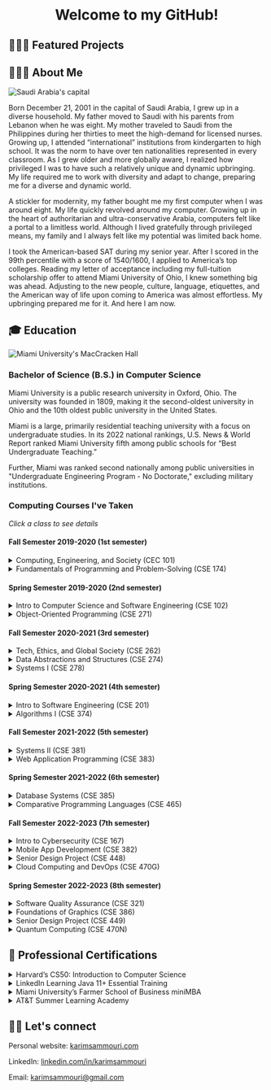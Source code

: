 <h1 align="center">Welcome to my GitHub!</h1>

<h2>👨🏻‍💻 Featured Projects</h2>

<h2>🙋🏻‍♂️ About Me</h2>
<img src="https://i.insider.com/5d3ac96e8d664203f053b222?width=700" alt="Saudi Arabia's capital">
<p>
Born December 21, 2001 in the capital of Saudi Arabia, I grew up in a diverse household. My father moved to Saudi with his parents from Lebanon when he was eight. My mother traveled to Saudi from the Philippines during her thirties to meet the high-demand for licensed nurses. Growing up, I attended “international” institutions from kindergarten to high school. It was the norm to have over ten nationalities represented in every classroom. As I grew older and more globally aware, I realized how privileged I was to have such a relatively unique and dynamic upbringing. My life required me to work with diversity and adapt to change, preparing me for a diverse and dynamic world.

A stickler for modernity, my father bought me my first computer when I was around eight. My life quickly revolved around my computer. Growing up in the heart of authoritarian and ultra-conservative Arabia, computers felt like a portal to a limitless world. Although I lived gratefully through privileged means, my family and I always felt like my potential was limited back home.

I took the American-based SAT during my senior year. After I scored in the 99th percentile with a score of 1540/1600, I applied to America’s top colleges. Reading my letter of acceptance including my full-tuition scholarship offer to attend Miami University of Ohio, I knew something big was ahead. Adjusting to the new people, culture, language, etiquettes, and the American way of life upon coming to America was almost effortless. My upbringing prepared me for it. And here I am now.
</p>

<h2>🎓 Education</h2>
<img src="http://miamioh.edu/_files/images/about-miami/banner-images/sundial-maccracken.jpg" alt="Miami University's MacCracken Hall">
<h3>Bachelor of Science (B.S.) in Computer Science</h3>
<p>
Miami University is a public research university in Oxford, Ohio. The university was founded in 1809, making it the second-oldest university in Ohio and the 10th oldest public university in the 
United States. 

Miami is a large, primarily residential teaching university with a focus on undergraduate studies. In its 2022 national rankings, U.S. News & World Report ranked Miami University fifth among public schools for “Best Undergraduate Teaching.”

Further, Miami was ranked second nationally among public universities in "Undergraduate Engineering Program - No Doctorate," excluding military institutions.
</p>
<h3>Computing Courses I've Taken</h3>
<p><i>Click a class to see details</i></p>
<h4>Fall Semester 2019-2020 (1st semester)</h4>
<details>
  <summary>Computing, Engineering, and Society (CEC 101)</summary>
</details>
<details>
  <summary>Fundamentals of Programming and Problem-Solving (CSE 174)</summary>
</details>
<h4>Spring Semester 2019-2020 (2nd semester)</h4>
<details>
  <summary>Intro to Computer Science and Software Engineering (CSE 102)</summary>
</details>
<details>
  <summary>Object-Oriented Programming (CSE 271)</summary>
</details>
<h4>Fall Semester 2020-2021 (3rd semester)</h4>
<details>
  <summary>Tech, Ethics, and Global Society (CSE 262)</summary>
</details>
<details>
  <summary>Data Abstractions and Structures (CSE 274)</summary>
</details>
<details>
  <summary>Systems I (CSE 278)</summary>
</details>
<h4>Spring Semester 2020-2021 (4th semester)</h4>
<details>
  <summary>Intro to Software Engineering (CSE 201)</summary>
</details>
<details>
  <summary>Algorithms I (CSE 374)</summary>
</details>
<h4>Fall Semester 2021-2022 (5th semester)</h4>
<details>
  <summary>Systems II (CSE 381)</summary>
</details>
<details>
  <summary>Web Application Programming (CSE 383)</summary>
</details>
<h4>Spring Semester 2021-2022 (6th semester)</h4>
<details>
  <summary>Database Systems (CSE 385)</summary>
</details>
<details>
  <summary>Comparative Programming Languages (CSE 465)</summary>
</details>
<h4>Fall Semester 2022-2023 (7th semester)</h4>
<details>
  <summary>Intro to Cybersecurity (CSE 167)</summary>
</details>
<details>
  <summary>Mobile App Development (CSE 382)</summary>
</details>
<details>
  <summary>Senior Design Project (CSE 448)</summary>
</details>
<details>
  <summary>Cloud Computing and DevOps (CSE 470G)</summary>
</details>
<h4>Spring Semester 2022-2023 (8th semester)</h4>
<details>
  <summary>Software Quality Assurance (CSE 321)</summary>
</details>
<details>
  <summary>Foundations of Graphics (CSE 386)</summary>
</details>
<details>
  <summary>Senior Design Project (CSE 449)</summary>
</details>
<details>
  <summary>Quantum Computing (CSE 470N)</summary>
</details>

<h2>🪪 Professional Certifications</h2>
<details>
  <summary>Harvard’s CS50: Introduction to Computer Science</summary>
</details>
<details>
  <summary>LinkedIn Learning Java 11+ Essential Training </summary>
</details>
<details>
  <summary>Miami University’s Farmer School of Business miniMBA</summary>
</details>
<details>
  <summary>AT&T Summer Learning Academy</summary>
</details>

<h2>🤝🏼 Let's connect</h2>
<p>
Personal website: <a href="https://karimsammouri.com/">karimsammouri.com</a>

LinkedIn: <a href="https://www.linkedin.com/in/karimsammouri/">linkedin.com/in/karimsammouri</a>

Email: <a href="karimsammouri@gmail.com">karimsammouri@gmail.com</a>
</p>
